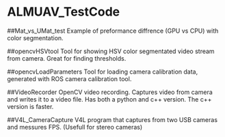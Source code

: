 # ALMUAV_TestCode

##Mat_vs_UMat_test
Example of preformance diffrence (GPU vs CPU) with color segmentation.

##opencvHSVtool
Tool for showing HSV color segmentated video stream from camera. Great for finding thresholds.

##opencvLoadParameters
Tool for loading camera calibration data, generated with ROS camera calibration tool.

##VideoRecorder
OpenCV video recording. Captures video from camera and writes it to a video file. Has both a python and c++ version. The c++ version is faster.

##V4L_CameraCapture
V4L program that captures from two USB cameras and messures FPS. (Usefull for stereo cameras)
